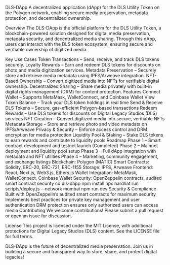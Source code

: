 DLS-DApp
A decentralized application (dApp) for the DLS Utility Token on the Polygon network, enabling secure media preservation, metadata protection, and decentralized ownership.

Overview
The DLS-DApp is the official platform for the DLS Utility Token, a blockchain-powered solution designed for digital media preservation, metadata security, and decentralized media sharing. Through this dApp, users can interact with the DLS token ecosystem, ensuring secure and verifiable ownership of digitized media.

Key Use Cases
Token Transactions – Send, receive, and track DLS tokens securely.
Loyalty Rewards – Earn and redeem DLS tokens for discounts on photo and media digitization services.
Metadata Preservation – Securely store and retrieve media metadata using IPFS/Arweave integration.
NFT-Based Ownership – Convert digitized media into NFTs for verifiable digital ownership.
Decentralized Sharing – Share media privately with built-in digital rights management (DRM) for content protection.
Features
Connect Wallet – Supports MetaMask, WalletConnect, and Coinbase Wallet
View Token Balance – Track your DLS token holdings in real time
Send & Receive DLS Tokens – Secure, gas-efficient Polygon-based transactions
Redeem Rewards – Use DLS tokens for discounts on Digital Legacy Studios (DLS) services
NFT Creation – Convert digitized media into secure, verifiable NFTs
Metadata Storage – Store and retrieve photo and video metadata on IPFS/Arweave
Privacy & Security – Enforce access control and DRM encryption for media protection
Liquidity Pool & Staking – Stake DLS tokens to earn rewards and contribute to liquidity pools
Roadmap
Phase 1 – Smart contract development and testnet launch (Completed)
Phase 2 – Mainnet deployment and liquidity pool setup
Phase 3 – Full dApp integration with metadata and NFT utilities
Phase 4 – Marketing, community engagement, and exchange listings
Blockchain: Polygon (MATIC)
Smart Contracts: Solidity, ERC-20, ERC-721, ERC-1155
Storage: IPFS, Arweave
Frontend: React, Next.js, Web3.js, Ethers.js
Wallet Integration: MetaMask, WalletConnect, Coinbase Wallet
Security: OpenZeppelin contracts, audited smart contract security
cd dls-dapp
npm install
npx hardhat run scripts/deploy.js --network mumbai
npm run dev
Security & Compliance
Built with OpenZeppelin’s audited smart contracts for maximum security
Implements best practices for private key management and user authentication
DRM protection ensures only authorized users can access media
Contributing
We welcome contributions! Please submit a pull request or open an issue for discussion.

License
This project is licensed under the MIT License, with additional protections for Digital Legacy Studios (DLS) content.
See the LICENSE file for full terms.

DLS-DApp is the future of decentralized media preservation. Join us in building a secure and transparent way to store, share, and protect digital legacies!

